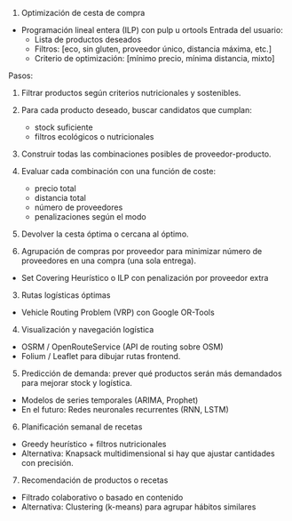 1. Optimización de cesta de compra
- Programación lineal entera (ILP) con pulp u ortools
Entrada del usuario:
  - Lista de productos deseados
  - Filtros: [eco, sin gluten, proveedor único, distancia máxima, etc.]
  - Criterio de optimización: [mínimo precio, mínima distancia, mixto]

Pasos:
1. Filtrar productos según criterios nutricionales y sostenibles.
2. Para cada producto deseado, buscar candidatos que cumplan:
     - stock suficiente
     - filtros ecológicos o nutricionales
3. Construir todas las combinaciones posibles de proveedor-producto.
4. Evaluar cada combinación con una función de coste:
     - precio total
     - distancia total
     - número de proveedores
     - penalizaciones según el modo
5. Devolver la cesta óptima o cercana al óptimo.


2. Agrupación de compras por proveedor para minimizar número de proveedores en una compra (una sola entrega).
- Set Covering Heurístico o ILP con penalización por proveedor extra

3. Rutas logísticas óptimas
- Vehicle Routing Problem (VRP) con Google OR-Tools

4. Visualización y navegación logística
- OSRM / OpenRouteService (API de routing sobre OSM)
- Folium / Leaflet para dibujar rutas frontend.

5. Predicción de demanda: prever qué productos serán más demandados para mejorar stock y logística.
- Modelos de series temporales (ARIMA, Prophet)
- En el futuro: Redes neuronales recurrentes (RNN, LSTM)

6. Planificación semanal de recetas
- Greedy heurístico + filtros nutricionales
- Alternativa: Knapsack multidimensional si hay que ajustar cantidades con precisión.

7. Recomendación de productos o recetas
- Filtrado colaborativo o basado en contenido
- Alternativa: Clustering (k-means) para agrupar hábitos similares
